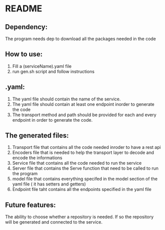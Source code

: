 # README
## Dependency:
The program needs dep to download all the packages needed in the code

## How to use: 
1. Fill a (serviceName).yaml file
2. run gen.sh script and follow instructions

## .yaml:
1. The yaml file should contain the name of the service.
2. The yaml file should contain at least one endpoint inorder to generate the code
3. The transport method and path should be provided for each and every endpoint in order to generate the code.

## The generated files:
1. Transport file that contains all the code needed inroder to have a rest api
2. Encoders file that is needed to help the transport layer to decode and encode the informations
3. Service file that contains all the code needed to run the service
4. Server file that contains the Serve function that need to be called to run the program
5. model file that contains everything specifed in the model section of the yaml file ( it has setters and getters)
6. Endpoint file taht contains all the endpoints specified in the yaml file
   
## Future features: 
The ability to choose whether a repository is needed. If so the repository will be generated  and connected to the service.
